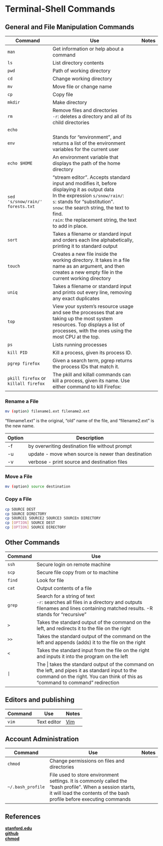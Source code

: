 # Terminal-Shell Commands

## General and File Manipulation Commands

| Command                              | Use                                                                                                                                                                                                                                                                               | Notes |
| ------------------------------------ | --------------------------------------------------------------------------------------------------------------------------------------------------------------------------------------------------------------------------------------------------------------------------------- | ----- |
| `man`                                | Get information or help about a command                                                                                                                                                                                                                                           |
| `ls`                                 | List directory contents                                                                                                                                                                                                                                                           |
| `pwd`                                | Path of working directory                                                                                                                                                                                                                                                         |
| `cd`                                 | Change working directory                                                                                                                                                                                                                                                          |
| `mv`                                 | Move file or change name                                                                                                                                                                                                                                                          |
| `cp`                                 | Copy file                                                                                                                                                                                                                                                                         |
| `mkdir`                              | Make directory                                                                                                                                                                                                                                                                    |
| `rm`                                 | Remove files and directories<br>`-r`: deletes a directory and all of its child directories                                                                                                                                                                                        |
| `echo`                               |                                                                                                                                                                                                                                                                                   |
| `env`                                | Stands for “environment”, and returns a list of the environment variables for the current user                                                                                                                                                                                    |
| `echo $HOME`                         | An environment variable that displays the path of the home directory                                                                                                                                                                                                              |
| `sed 's/snow/rain/' forests.txt`     | “stream editor”. Accepts standard input and modifies it, before displaying it as output data<br>In the expression `s/snow/rain/`:<br>`s`: stands for “substitution”.<br>`snow`: the search string, the text to find.<br>`rain`: the replacement string, the text to add in place. |
| `sort`                               | Takes a filename or standard input and orders each line alphabetically, printing it to standard output                                                                                                                                                                            |
| `touch`                              | Creates a new file inside the working directory. It takes in a file name as an argument, and then creates a new empty file in the current working directory                                                                                                                       |
| `uniq`                               | Takes a filename or standard input and prints out every line, removing any exact duplicates                                                                                                                                                                                       |
| `top`                                | View your system’s resource usage and see the processes that are taking up the most system resources. Top displays a list of processes, with the ones using the most CPU at the top.                                                                                              |
| `ps`                                 | Lists running processes                                                                                                                                                                                                                                                           |
| `kill PID`                           | Kill a process, given its process ID.                                                                                                                                                                                                                                             |
| `pgrep firefox`                      | Given a search term, pgrep returns the process IDs that match it.                                                                                                                                                                                                                 |
| `pkill firefox` or `killall firefox` | The pkill and killall commands can kill a process, given its name. Use either command to kill Firefox:                                                                                                                                                                            |

### Rename a File

```Bash
mv (option) filename1.ext filename2.ext
```

“filename1.ext” is the original, “old” name of the file, and “filename2.ext” is the new name.

| Option | Description                                         |
| ------ | --------------------------------------------------- |
| -f     | by overwriting destination file without prompt      |
| -u     | update - move when source is newer than destination |
| -v     | verbose - print source and destination files        |

### Move a File

```Bash
mv (option) source destination
```

### Copy a File

```Bash
cp SOURCE DEST
cp SOURCE DIRECTORY
cp SOURCE1 SOURCE2 SOURCE3 SOURCEn DIRECTORY
cp [OPTION] SOURCE DEST
cp [OPTION] SOURCE DIRECTORY
```

## Other Commands

| Command | Use                                                                                                                                                                                |
| ------- | ---------------------------------------------------------------------------------------------------------------------------------------------------------------------------------- |
| `ssh`   | Secure login on remote machine                                                                                                                                                     |
| `scp`   | Secure file copy from or to machine                                                                                                                                                |
| `find`  | Look for file                                                                                                                                                                      |
| `cat`   | Output contents of a file                                                                                                                                                          |
| `grep`  | Search for a string of text<br> `-r`: searches all files in a directory and outputs filenames and lines containing matched results. -R stands for “recursive”                      |
| `>`     | Takes the standard output of the command on the left, and redirects it to the file on the right                                                                                    |
| `>>`    | Takes the standard output of the command on the left and appends (adds) it to the file on the right                                                                                |
| `<`     | Takes the standard input from the file on the right and inputs it into the program on the left                                                                                     |
| `\|`    | The \| takes the standard output of the command on the left, and pipes it as standard input to the command on the right. You can think of this as “command to command” redirection |

## Editors and publishing

| Command | Use         | Notes         |
| ------- | ----------- | ------------- |
| `vim`   | Text editor | [Vim](Vim.md) |

## Account Administration

| Command           | Use                                                                                                                                                                               | Notes |
| ----------------- | --------------------------------------------------------------------------------------------------------------------------------------------------------------------------------- | ----- |
| `chmod`           | Change permissions on files and directories                                                                                                                                       |
| `~/.bash_profile` | File used to store environment settings. It is commonly called the “bash profile”. When a session starts, it will load the contents of the bash profile before executing commands |

## References  

**[stanford.edu](https://ccrma.stanford.edu/guides/planetccrma/terminal.html)**  
**[github](https://github.com/0nn0/terminal-mac-cheatsheet)**  
**[chmod](https://ss64.com/bash/chmod.html)**  
